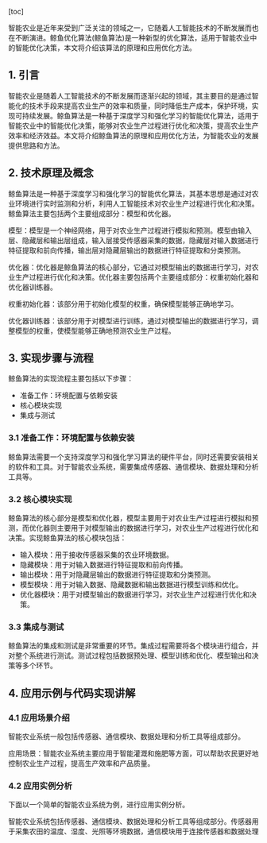 
[toc]                    
                
                
智能农业是近年来受到广泛关注的领域之一，它随着人工智能技术的不断发展而也在不断演进。鲸鱼优化算法(鲸鱼算法)是一种新型的优化算法，适用于智能农业中的智能优化决策，本文将介绍该算法的原理和应用优化方法。

## 1. 引言

智能农业是随着人工智能技术的不断发展而逐渐兴起的领域，其主要目的是通过智能化的技术手段来提高农业生产的效率和质量，同时降低生产成本，保护环境，实现可持续发展。鲸鱼算法是一种基于深度学习和强化学习的智能优化算法，适用于智能农业中的智能优化决策，能够对农业生产过程进行优化和决策，提高农业生产效率和经济效益。本文将介绍鲸鱼算法的原理和应用优化方法，为智能农业的发展提供思路和方法。

## 2. 技术原理及概念

鲸鱼算法是一种基于深度学习和强化学习的智能优化算法，其基本思想是通过对农业环境进行实时监测和分析，利用人工智能技术对农业生产过程进行优化和决策。鲸鱼算法主要包括两个主要组成部分：模型和优化器。

模型：模型是一个神经网络，用于对农业生产过程进行模拟和预测。模型由输入层、隐藏层和输出层组成，输入层接受传感器采集的数据，隐藏层对输入数据进行特征提取和前向传播，输出层对隐藏层输出的数据进行特征提取和分类预测。

优化器：优化器是鲸鱼算法的核心部分，它通过对模型输出的数据进行学习，对农业生产过程进行优化和决策。优化器主要包括两个主要组成部分：权重初始化器和优化器训练器。

权重初始化器：该部分用于初始化模型的权重，确保模型能够正确地学习。

优化器训练器：该部分用于对模型进行训练，通过对模型输出的数据进行学习，调整模型的权重，使模型能够正确地预测农业生产过程。

## 3. 实现步骤与流程

鲸鱼算法的实现流程主要包括以下步骤：

- 准备工作：环境配置与依赖安装
- 核心模块实现
- 集成与测试

### 3.1 准备工作：环境配置与依赖安装

鲸鱼算法需要一个支持深度学习和强化学习算法的硬件平台，同时还需要安装相关的软件和工具。对于智能农业系统，需要集成传感器、通信模块、数据处理和分析工具等。

### 3.2 核心模块实现

鲸鱼算法的核心部分是模型和优化器，模型主要用于对农业生产过程进行模拟和预测，而优化器则主要用于对模型输出的数据进行学习，对农业生产过程进行优化和决策。实现鲸鱼算法的核心模块包括：

- 输入模块：用于接收传感器采集的农业环境数据。
- 隐藏模块：用于对输入数据进行特征提取和前向传播。
- 输出模块：用于对隐藏层输出的数据进行特征提取和分类预测。
- 模型模块：用于对输入数据、隐藏数据和输出数据进行模型训练和优化。
- 优化器模块：用于对模型输出的数据进行学习，对农业生产过程进行优化和决策。

### 3.3 集成与测试

鲸鱼算法的集成和测试是非常重要的环节。集成过程需要将各个模块进行组合，并对整个系统进行测试。测试过程包括数据预处理、模型训练和优化、模型输出和决策等多个环节。

## 4. 应用示例与代码实现讲解

### 4.1 应用场景介绍

智能农业系统一般包括传感器、通信模块、数据处理和分析工具等组成部分。

应用场景：智能农业系统主要应用于智能灌溉和施肥等方面，可以帮助农民更好地控制农业生产过程，提高生产效率和产品质量。

### 4.2 应用实例分析

下面以一个简单的智能农业系统为例，进行应用实例分析。

智能农业系统包括传感器、通信模块、数据处理和分析工具等组成部分。传感器用于采集农田的温度、湿度、光照等环境数据，通信模块用于连接传感器和数据处理

